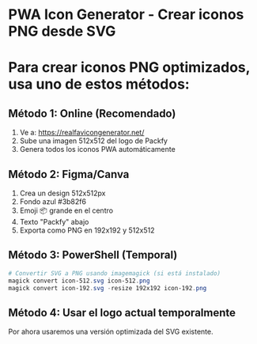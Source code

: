 # PWA Icon Generator - Crear iconos PNG desde SVG

# Para crear iconos PNG optimizados, usa uno de estos métodos:

## Método 1: Online (Recomendado)
1. Ve a: https://realfavicongenerator.net/
2. Sube una imagen 512x512 del logo de Packfy
3. Genera todos los iconos PWA automáticamente

## Método 2: Figma/Canva
1. Crea un design 512x512px
2. Fondo azul #3b82f6
3. Emoji 📦 grande en el centro
4. Texto "Packfy" abajo
5. Exporta como PNG en 192x192 y 512x512

## Método 3: PowerShell (Temporal)
```powershell
# Convertir SVG a PNG usando imagemagick (si está instalado)
magick convert icon-512.svg icon-512.png
magick convert icon-192.svg -resize 192x192 icon-192.png
```

## Método 4: Usar el logo actual temporalmente
Por ahora usaremos una versión optimizada del SVG existente.
